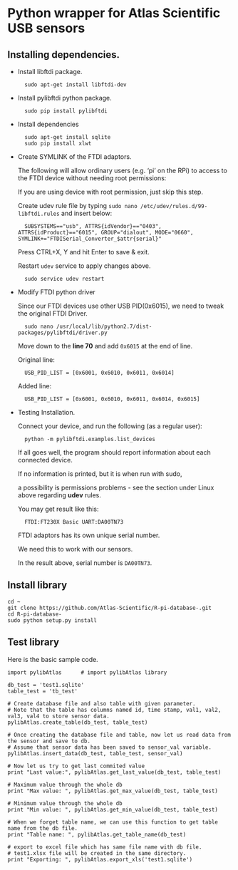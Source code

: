 # Python wrapper for Atlas Scientific USB sensors

## Installing dependencies.

- Install libftdi package.

        sudo apt-get install libftdi-dev 
    
- Install pylibftdi python package.
    
        sudo pip install pylibftdi

- Install dependencies
    
        sudo apt-get install sqlite
        sudo pip install xlwt
        
- Create SYMLINK of the FTDI adaptors.
    
    The following will allow ordinary users (e.g. ‘pi’ on the RPi) to access to the FTDI device without needing root permissions:
    
    If you are using device with root permission, just skip this step. 
    
    Create udev rule file by typing `sudo nano /etc/udev/rules.d/99-libftdi.rules` and insert below:
    
        SUBSYSTEMS=="usb", ATTRS{idVendor}=="0403", ATTRS{idProduct}=="6015", GROUP="dialout", MODE="0660", SYMLINK+="FTDISerial_Converter_$attr{serial}"

    Press CTRL+X, Y and hit Enter to save & exit.
    
    Restart `udev` service to apply changes above.
        
        sudo service udev restart

- Modify FTDI python driver
    
    Since our FTDI devices use other USB PID(0x6015), we need to tweak the original FTDI Driver.
    
        sudo nano /usr/local/lib/python2.7/dist-packages/pylibftdi/driver.py
    
    Move down to the **line 70** and add `0x6015` at the end of line.

    Original line:
        
        USB_PID_LIST = [0x6001, 0x6010, 0x6011, 0x6014]
        
    Added line:
            
        USB_PID_LIST = [0x6001, 0x6010, 0x6011, 0x6014, 0x6015]        
        
        
- Testing Installation.

    Connect your device, and run the following (as a regular user):
        
        python -m pylibftdi.examples.list_devices
   
    If all goes well, the program should report information about each connected device. 

    If no information is printed, but it is when run with sudo,
    
    a possibility is permissions problems - see the section under Linux above regarding **udev** rules.
    
    You may get result like this:
        
        FTDI:FT230X Basic UART:DA00TN73
    
    FTDI adaptors has its own unique serial number.

    We need this to work with our sensors.

    In the result above, serial number is `DA00TN73`.
    
## Install library
    
    cd ~
    git clone https://github.com/Atlas-Scientific/R-pi-database-.git
    cd R-pi-database-
    sudo python setup.py install
    
    
## Test library
    
Here is the basic sample code.

    import pylibAtlas      # import pylibAtlas library
    
    db_test = 'test1.sqlite'
    table_test = 'tb_test'
    
    # Create database file and also table with given parameter.
    # Note that the table has columns named id, time stamp, val1, val2, val3, val4 to store sensor data. 
    pylibAtlas.create_table(db_test, table_test)    
    
    # Once creating the database file and table, now let us read data from the sensor and save to db.
    # Assume that sensor data has been saved to sensor_val variable.
    pylibAtlas.insert_data(db_test, table_test, sensor_val)

    # Now let us try to get last commited value
    print "Last value:", pylibAtlas.get_last_value(db_test, table_test)
    
    # Maximum value through the whole db
    print "Max value: ", pylibAtlas.get_max_value(db_test, table_test)
    
    # Minimum value through the whole db
    print "Min value: ", pylibAtlas.get_min_value(db_test, table_test)
    
    # When we forget table name, we can use this function to get table name from the db file.
    print "Table name: ", pylibAtlas.get_table_name(db_test)

    # export to excel file which has same file name with db file.
    # test1.xlsx file will be created in the same directory.
    print "Exporting: ", pylibAtlas.export_xls('test1.sqlite')
    
    
    